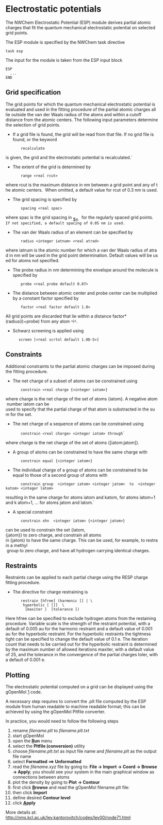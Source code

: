 
# Electrostatic potentials

The NWChem Electrostatic Potential (ESP) module derives partial atomic
charges that fit the quantum mechanical electrostatic potential on
selected grid points.

The ESP module is specified by the NWChem task directive

`task esp`

The input for the module is taken from the ESP input block

`ESP`  
`  ...`  
`END`

## Grid specification

The grid points for which the quantum mechanical electrostatic potential
is evaluated and used in the fitting procedure of the partial atomic
charges all lie outside the van der Waals radius of the atoms and within
a cutoff distance from the atomic centers. The following input
parameters determine the selection of grid points.

  - If a grid file is found, the grid will be read from that file. If no
    grid file is found, or the keyword

`       recalculate`  
  
is given, the grid and the electrostatic potential is recalculated.`

  - The extent of the grid is determined by

`       range <real rcut>` 
  
where rcut is the maximum distance in nm between a grid point and any of the atomic centers. 
When omitted, a default value for rcut of 0.3 nm is used.

  - The grid spacing is specified by

`       spacing <real spac>  `
  
where spac is the grid spacing in <img alt="$nm$" src="https://raw.githubusercontent.com/wiki/nwchemgit/nwchem/svgs/55e64309e6bad09453ebdfb3c7254f1f.svg?invert_in_darkmode&sanitize=true" align=middle width="24.209295pt" height="14.10255pt"/> for the regularly spaced grid points. `  
If not specified, a default spacing of 0.05 nm is used.`

  - The van der Waals radius of an element can be specified by

`       radius <integer iatnum> <real atrad>`  
  
where iatnum is the atomic number for which a van der Waals radius of atrad in nm will be used in the grid point determination. Default values will be used for atoms not specified.

  - The probe radius in nm determining the envelope around the molecule
    is specified by

`       probe <real probe default 0.07>`

  - The distance between atomic center and probe center can be
    multiplied by a constant factor specified
by

`       factor <real factor default 1.0>`  
  
All grid points are discarded that lie within a distance factor*(radius(i)+probe) from any atom `*`i`*`.

  - Schwarz screening is applied using

`      screen [<real scrtol default 1.0D-5>]`

## Constraints

Additional constraints to the partial atomic charges can be imposed
during the fitting procedure.

  - The net charge of a subset of atoms can be constrained
using

`       constrain <real charge {<integer iatom>}`  
  
where charge is the net charge of the set of atoms {iatom}. A negative atom number iatom can be  
used to specify that the partial charge of that atom is substracted in the sum for the set.

  - The net charge of a sequence of atoms can be constrained using

`       constrain <real charge> <integer iatom> through`<integer jatom>`  
  
where charge is the net charge of the set of atoms {[iatom:jatom]}.

  - A group of atoms can be constrained to have the same charge with

`       constrain equal {<integer iatom>}`

  - The individual charge of a group of atoms can be constrained to be equal to those of a second group of atoms
with

`       constrain group  <integer iatom> <integer jatom>  to  <integer katom> <integer latom> ` 
  
resulting in the same charge for atoms iatom and katom, for atoms iatom+1 and k atom+1, ... for atoms jatom and latom.`

  - A special constraint

`       constrain xhn  <integer iatom> {<integer jatom>}`  
  
can be used to constrain the set {iatom,{jatom}} to zero charge, and constrain all atoms  in {jatom} to have the same charge. This can be used, for example, to restrain a methyl    group to zero charge, and have all hydrogen carrying identical charges.

## Restraints

Restraints can be applied to each partial charge using the RESP charge
fitting procedure.

  - The directive for charge restraining is

`       restrain [hfree] (harmonic [`<real scale>`] | \`  
`        hyperbolic [`<real scale>` [`<real tight>`]]  \`  
`         [maxiter `<integer maxit>`]  [tolerance `<real toler>`])`

Here hfree can be specified to exclude hydrogen atoms from the
restaining procedure. Variable scale is the strength of the restraint
potential, with a default of 0.005 au for the harmonic restraint and a
default value of 0.001 au for the hyperbolic restraint. For the
hyperbolic restraints the tightness tight can be specified to change the
default value of 0.1 e. The iteration count that needs to be carried out
for the hyperbolic restraint is determined by the maximum number of
allowed iterations maxiter, with a default value of 25, and the
tolerance in the convergence of the partial charges toler, with a
default of 0.001 e.

## Plotting

The electrostatic potential computed on a grid can be displayed using
the gOpenMol [1](http://www.csc.fi/english/pages/g0penMol) code.

A necessary step requires to convert the .plt file computed by the ESP
module from human readable to machine readable format; this can be
achieved by using the gOpenMol Pltfile converter.

In practice, you would need to follow the following steps

1.  rename *filename.plt* to *filename.plt.txt*
2.  start gOpenMol
3.  open the **<ins>R</ins>un** menu
4.  select the **Pltfile (conversion)** utility
5.  choose *filename.plt.txt* as input file name and *filename.plt* as
    the output file name
6.  select **Formatted ==\> Unformatted**
7.  read the *filename.xyz* file by going to: **File -\> Import -\>
    Coord -\> Browse -\> Apply**; you should see your system in the main
    graphical window as connections between atoms
8.  plot the density by going to **Plot -\> Contour**
9.  first click **<ins>B</ins>rowse** and read the gOpenMol filename.plt
    file:
10. then click **Import**
11. define desired **Contour level**
12. click **<ins>A</ins>pply**

More details at:
<http://nms.kcl.ac.uk/lev.kantorovitch/codes/lev00/node71.html>